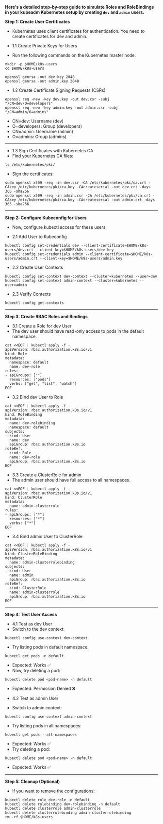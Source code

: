 **Here's a detailed step-by-step guide to simulate Roles and RoleBindings in your kubeadm Kubernetes setup by creating `dev` and `admin` users.**

**Step 1: Create User Certificates**
- Kubernetes uses client certificates for authentication. You need to create certificates for dev and admin.

- 1.1 Create Private Keys for Users
- Run the following commands on the Kubernetes master node:

```
mkdir -p $HOME/k8s-users
cd $HOME/k8s-users

openssl genrsa -out dev.key 2048
openssl genrsa -out admin.key 2048
```

- 1.2 Create Certificate Signing Requests (CSRs)

```
openssl req -new -key dev.key -out dev.csr -subj "/CN=dev/O=developers"
openssl req -new -key admin.key -out admin.csr -subj "/CN=admin/O=admins"
```
- CN=dev: Username (dev)
- O=developers: Group (developers)
- CN=admin: Username (admin)
- O=admins: Group (admins)
---

- 1.3 Sign Certificates with Kubernetes CA
- Find your Kubernetes CA files:  

```
ls /etc/kubernetes/pki/
```
- Sign the certificates:

```
sudo openssl x509 -req -in dev.csr -CA /etc/kubernetes/pki/ca.crt -CAkey /etc/kubernetes/pki/ca.key -CAcreateserial -out dev.crt -days 365 -sha256
sudo openssl x509 -req -in admin.csr -CA /etc/kubernetes/pki/ca.crt -CAkey /etc/kubernetes/pki/ca.key -CAcreateserial -out admin.crt -days 365 -sha256
```
---

**Step 2: Configure Kubeconfig for Users**

- Now, configure kubectl access for these users.

- 2.1 Add User to Kubeconfig

```
kubectl config set-credentials dev --client-certificate=$HOME/k8s-users/dev.crt --client-key=$HOME/k8s-users/dev.key
kubectl config set-credentials admin --client-certificate=$HOME/k8s-users/admin.crt --client-key=$HOME/k8s-users/admin.key
```
- 2.2 Create User Contexts

```
kubectl config set-context dev-context --cluster=kubernetes --user=dev
kubectl config set-context admin-context --cluster=kubernetes --user=admin
```
- 2.3 Verify Contexts

```
kubectl config get-contexts
```
---

**Step 3: Create RBAC Roles and Bindings**

- 3.1 Create a Role for dev User
- The dev user should have read-only access to pods in the default namespace.

```
cat <<EOF | kubectl apply -f -
apiVersion: rbac.authorization.k8s.io/v1
kind: Role
metadata:
  namespace: default
  name: dev-role
rules:
- apiGroups: [""]
  resources: ["pods"]
  verbs: ["get", "list", "watch"]
EOF
```

- 3.2 Bind dev User to Role

```
cat <<EOF | kubectl apply -f -
apiVersion: rbac.authorization.k8s.io/v1
kind: RoleBinding
metadata:
  name: dev-rolebinding
  namespace: default
subjects:
- kind: User
  name: dev
  apiGroup: rbac.authorization.k8s.io
roleRef:
  kind: Role
  name: dev-role
  apiGroup: rbac.authorization.k8s.io
EOF
```

- 3.3 Create a ClusterRole for admin
- The admin user should have full access to all namespaces.

```
cat <<EOF | kubectl apply -f -
apiVersion: rbac.authorization.k8s.io/v1
kind: ClusterRole
metadata:
  name: admin-clusterrole
rules:
- apiGroups: ["*"]
  resources: ["*"]
  verbs: ["*"]
EOF
```

- 3.4 Bind admin User to ClusterRole

```
cat <<EOF | kubectl apply -f -
apiVersion: rbac.authorization.k8s.io/v1
kind: ClusterRoleBinding
metadata:
  name: admin-clusterrolebinding
subjects:
- kind: User
  name: admin
  apiGroup: rbac.authorization.k8s.io
roleRef:
  kind: ClusterRole
  name: admin-clusterrole
  apiGroup: rbac.authorization.k8s.io
EOF
```

---

**Step 4: Test User Access**

- 4.1 Test as dev User
- Switch to the dev context:

```
kubectl config use-context dev-context
```
- Try listing pods in default namespace:

```
kubectl get pods -n default
```
- Expected: Works ✅
- Now, try deleting a pod:

```
kubectl delete pod <pod-name> -n default
```
- Expected: Permission Denied ❌

- 4.2 Test as admin User
- Switch to admin context:

```
kubectl config use-context admin-context
```
- Try listing pods in all namespaces:

```
kubectl get pods --all-namespaces
```
- Expected: Works ✅
- Try deleting a pod:

```
kubectl delete pod <pod-name> -n default
```
- Expected: Works ✅

---

**Step 5: Cleanup (Optional)**

- If you want to remove the configurations:

```
kubectl delete role dev-role -n default
kubectl delete rolebinding dev-rolebinding -n default
kubectl delete clusterrole admin-clusterrole
kubectl delete clusterrolebinding admin-clusterrolebinding
rm -rf $HOME/k8s-users
```












